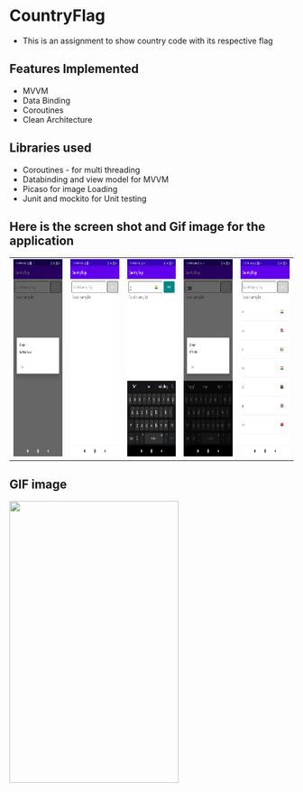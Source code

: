 # CountryFlag
- This is an assignment to show country code with its respective flag

## Features Implemented
- MVVM
- Data Binding
- Coroutines
- Clean Architecture

## Libraries used
- Coroutines - for multi threading
- Databinding and view model for MVVM
- Picaso for image Loading
- Junit and mockito for Unit testing


## Here is the screen shot and Gif image for the application
<table>
<tr>
<td>
  <img src="https://github.com/spdobest/CountryFlag/blob/main/app/images/ss1.png" width="200" height="350" />
 </td>
<td>
 <img src="https://github.com/spdobest/CountryFlag/blob/main/app/images/ss2.png" width="200" height="350"/> 
</td>
  <td>
  <img src="https://github.com/spdobest/CountryFlag/blob/main/app/images/ss3.png" width="200" height="350" />
 </td>
<td>
 <img src="https://github.com/spdobest/CountryFlag/blob/main/app/images/ss4.png" width="200" height="350"/> 
</td>
  <td>
  <img src="https://github.com/spdobest/CountryFlag/blob/main/app/images/ss5.png" width="200" height="350" />
 </td>
</tr>
</table> 

## GIF image
<img src="https://github.com/spdobest/CountryFlag/blob/main/app/images/gifImage.gif" width="300" height="500" />
